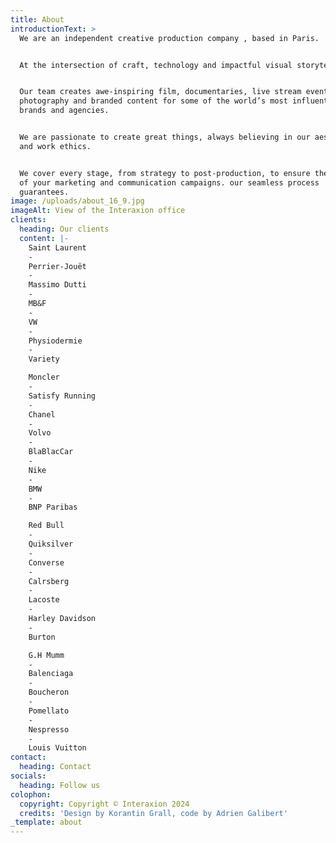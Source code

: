 ```yaml
---
title: About
introductionText: >
  We are an independent creative production company , based in Paris.


  At the intersection of craft, technology and impactful visual storytelling.


  Our team creates awe-inspiring film, documentaries, live stream events, still
  photography and branded content for some of the world’s most influential
  brands and agencies.


  We are passionate to create great things, always believing in our aesthetic
  and work ethics.


  We cover every stage, from strategy to post-production, to ensure the success
  of your marketing and communication campaigns. our seamless process
  guarantees.
image: /uploads/about_16_9.jpg
imageAlt: View of the Interaxion office
clients:
  heading: Our clients
  content: |-
    Saint Laurent 
    -
    Perrier-Jouët
    -
    Massimo Dutti
    -
    MB&F
    -
    VW
    -
    Physiodermie
    -
    Variety 

    Moncler
    -
    Satisfy Running
    -
    Chanel
    -
    Volvo
    -
    BlaBlacCar
    -
    Nike
    -
    BMW
    -
    BNP Paribas

    Red Bull
    -
    Quiksilver
    -
    Converse
    -
    Calrsberg
    -
    Lacoste
    -
    Harley Davidson
    -
    Burton

    G.H Mumm
    -
    Balenciaga
    -
    Boucheron
    -
    Pomellato
    -
    Nespresso
    -
    Louis Vuitton
contact:
  heading: Contact
socials:
  heading: Follow us
colophon:
  copyright: Copyright © Interaxion 2024
  credits: 'Design by Korantin Grall, code by Adrien Galibert'
_template: about
---
```



